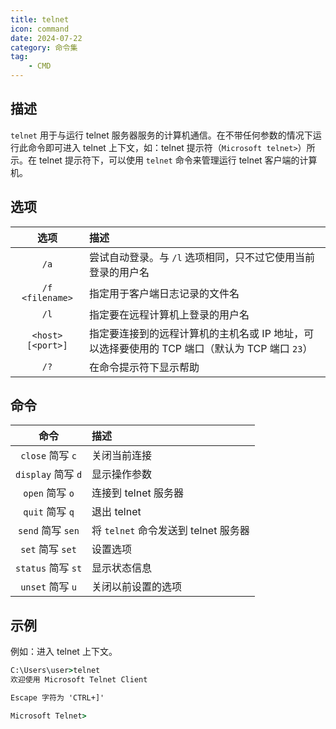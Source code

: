 ```yaml
---
title: telnet
icon: command
date: 2024-07-22
category: 命令集
tag:
    - CMD
---
```


## 描述

`telnet` 用于与运行 telnet 服务器服务的计算机通信。在不带任何参数的情况下运行此命令即可进入 telnet 上下文，如：telnet 提示符（`Microsoft telnet>`）所示。在 telnet 提示符下，可以使用 `telnet` 命令来管理运行 telnet 客户端的计算机。

## 选项

|  选项  |  描述  |
|  :----:  |  :----  |
|  `/a`  |  尝试自动登录。与 `/l` 选项相同，只不过它使用当前登录的用户名  |
|  `/f <filename>`  |  指定用于客户端日志记录的文件名  |
|  `/l`  |  指定要在远程计算机上登录的用户名  |
|  `<host> [<port>]`  |  指定要连接到的远程计算机的主机名或 IP 地址，可以选择要使用的 TCP 端口（默认为 TCP 端口 `23`）  |
|  `/?`  |  在命令提示符下显示帮助  |

## 命令

|  命令  |  描述  |
|  :----:  |  :----  |
|  `close` 简写 `c`  |  关闭当前连接  |
|  `display` 简写 `d`  |  显示操作参数  |
|  `open` 简写 `o`  |  连接到 telnet 服务器  |
|  `quit` 简写 `q`  |  退出 telnet  |
|  `send` 简写 `sen`  |  将 `telnet` 命令发送到 telnet 服务器  |
|  `set` 简写 `set`  |  设置选项  |
|  `status` 简写 `st`  |  显示状态信息  |
|  `unset` 简写 `u`  |  关闭以前设置的选项  |

## 示例

例如：进入 telnet 上下文。

```cmd
C:\Users\user>telnet
欢迎使用 Microsoft Telnet Client

Escape 字符为 'CTRL+]'

Microsoft Telnet>
```
